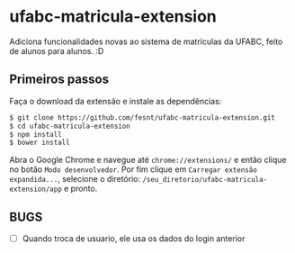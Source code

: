 # ufabc-matricula-extension

Adiciona funcionalidades novas ao sistema de matrículas da UFABC, feito de alunos para alunos. :D

## Primeiros passos

Faça o download da extensão e instale as dependências:

```sh
$ git clone https://github.com/fesnt/ufabc-matricula-extension.git
$ cd ufabc-matricula-extension
$ npm install
$ bower install
```

Abra o Google Chrome e navegue até `chrome://extensions/` e então clique no botão `Modo desenvolvedor`.
Por fim clique em `Carregar extensão expandida...`, selecione o diretório: `/seu_diretorio/ufabc-matricula-extension/app` e pronto.

## BUGS

- [ ] Quando troca de usuario, ele usa os dados do login anterior